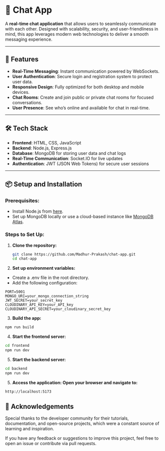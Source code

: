# 💬 Chat App

A **real-time chat application** that allows users to seamlessly communicate with each other. Designed with scalability, security, and user-friendliness in mind, this app leverages modern web technologies to deliver a smooth messaging experience.

---

## 🚀 Features

- **Real-Time Messaging**: Instant communication powered by WebSockets.  
- **User Authentication**: Secure login and registration system to protect user data.  
- **Responsive Design**: Fully optimized for both desktop and mobile devices.  
- **Chat Rooms**: Create and join public or private chat rooms for focused conversations.  
- **User Presence**: See who’s online and available for chat in real-time.  

---

## 🛠️ Tech Stack

- **Frontend**: HTML, CSS, JavaScript  
- **Backend**: Node.js, Express.js  
- **Database**: MongoDB for storing user data and chat logs  
- **Real-Time Communication**: Socket.IO for live updates  
- **Authentication**: JWT (JSON Web Tokens) for secure user sessions  

---

## 📦 Setup and Installation

### Prerequisites:
- Install Node.js from [here](https://nodejs.org/).
- Set up MongoDB locally or use a cloud-based instance like [MongoDB Atlas](https://www.mongodb.com/atlas).

### Steps to Set Up:
1. **Clone the repository:**
   ```bash
   git clone https://github.com/Madhur-Prakash/chat-app.git
   cd chat-app
   ```
2. **Set up environment variables:**

- Create a .env file in the root directory.
- Add the following configuration:
```env
PORT=5001
MONGO_URI=your_mongo_connection_string
JWT_SECRET=your_secret_key
CLOUDINARY_API_KEY=your_API_key
CLOUDINARY_API_SECRET=your_cloudinary_secret_key
```

3. **Build the app:**
```bash
npm run build
```


4. **Start the frontend server:**
```bash
cd frontend
npm run dev
```
5. **Start the backend server:**
```bash
cd backend
npm run dev
```

5. **Access the application: Open your browser and navigate to:**
```plaintext
http://localhost:5173
```

## 🌟 Acknowledgements
Special thanks to the developer community for their tutorials, documentation, and open-source projects, which were a constant source of learning and inspiration.

If you have any feedback or suggestions to improve this project, feel free to open an issue or contribute via pull requests.
